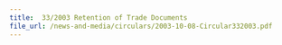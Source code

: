 ```yaml
---
title:  33/2003 Retention of Trade Documents
file_url: /news-and-media/circulars/2003-10-08-Circular332003.pdf
---
```

